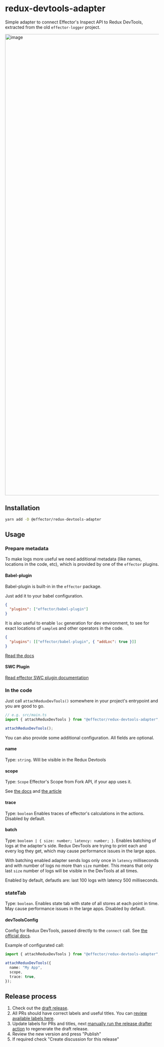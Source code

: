 # redux-devtools-adapter

Simple adapter to connect Effector's Inspect API to Redux DevTools, extracted from the old `effector-logger` project.

<img width="1512" alt="image" src="https://user-images.githubusercontent.com/32790736/235296652-b74df685-c436-45c1-911e-7a6e99e78770.png">

## Installation

```sh
yarn add -D @effector/redux-devtools-adapter
```

## Usage

### Prepare metadata

To make logs more useful we need additional metadata (like names, locations in the code, etc), which is provided by one of the `effector` plugins.

#### Babel-plugin

Babel-plugin is built-in in the `effector` package.

Just add it to your babel configuration.

```json
{
  "plugins": ["effector/babel-plugin"]
}
```

It is also useful to enable `loc` generation for dev environment, to see for exact locations of `sample`s and other operators in the code.

```json
{
  "plugins": [["effector/babel-plugin", { "addLoc": true }]]
}
```

[Read the docs](https://effector.dev/docs/api/effector/babel-plugin/#usage)

#### SWC Plugin

[Read effector SWC plugin documentation](https://github.com/effector/swc-plugin)

### In the code

Just call `attachReduxDevTools()` somewhere in your project's entrypoint and you are good to go.

```ts
// e.g. src/main.ts
import { attachReduxDevTools } from "@effector/redux-devtools-adapter";

attachReduxDevTools();
```

You can also provide some additional configuration. All fields are optional.

#### name

Type: `string`.
Will be visible in the Redux Devtools

#### scope

Type: `Scope`
Effector's Scope from Fork API, if your app uses it.

See [the docs](https://effector.dev/docs/api/effector/scope/) and [the article](https://dev.to/effector/the-best-part-of-effector-4c27)

#### trace

Type: `boolean`
Enables traces of effector's calculations in the actions. Disabled by default.

#### batch

Type: `boolean | { size: number; latency: number; }`.
Enables batching of logs at the adapter's side. Redux DevTools are trying to print each and every log they get, which may cause performance issues in the large apps.

With batching enabled adapter sends logs only once in `latency` milliseconds and with number of logs no more than `size` number.
This means that only last `size` number of logs will be visible in the DevTools at all times.

Enabled by default, defautls are: last 100 logs with latency 500 milliseconds.

### stateTab

Type: `boolean`.
Enables state tab with state of all stores at each point in time. May cause performance issues in the large apps. Disabled by default.

#### devToolsConfig

Config for Redux DevTools, passed directly to the `connect` call.
See [the official docs](https://github.com/reduxjs/redux-devtools/blob/main/extension/docs/API/Arguments.md).

Example of configurated call:

```ts
import { attachReduxDevTools } from "@effector/redux-devtools-adapter";

attachReduxDevTools({
  name: "My App",
  scope,
  trace: true,
});
```

## Release process

1. Check out the [draft release](https://github.com/effector/redux-devtools-adapter/releases).
1. All PRs should have correct labels and useful titles. You can [review available labels here](https://github.com/effector/redux-devtools-adapter/blob/main/.github/release-drafter.yml).
1. Update labels for PRs and titles, next [manually run the release drafter action](https://github.com/effector/redux-devtools-adapter/actions/workflows/release-drafter.yml) to regenerate the draft release.
1. Review the new version and press "Publish"
1. If required check "Create discussion for this release"
